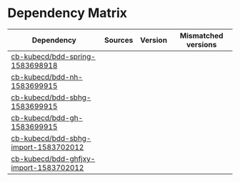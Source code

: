 # Dependency Matrix

Dependency | Sources | Version | Mismatched versions
---------- | ------- | ------- | -------------------
[cb-kubecd/bdd-spring-1583698918](https://github.com/cb-kubecd/bdd-spring-1583698918.git) |  | []() | 
[cb-kubecd/bdd-nh-1583699915](https://github.com/cb-kubecd/bdd-nh-1583699915.git) |  | []() | 
[cb-kubecd/bdd-sbhg-1583699915](https://github.com/cb-kubecd/bdd-sbhg-1583699915.git) |  | []() | 
[cb-kubecd/bdd-gh-1583699915](https://github.com/cb-kubecd/bdd-gh-1583699915.git) |  | []() | 
[cb-kubecd/bdd-sbhg-import-1583702012](https://github.com/cb-kubecd/bdd-sbhg-import-1583702012.git) |  | []() | 
[cb-kubecd/bdd-ghfjxy-import-1583702012](https://github.com/cb-kubecd/bdd-ghfjxy-import-1583702012.git) |  | []() | 
